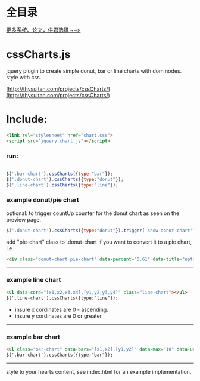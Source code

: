 # 全目录

[更多系统、论文，供君选择 ~~>](https://www.bitwise.net.cn)
# cssCharts.js
jquery plugin to create simple donut, bar or line charts with dom nodes. style with css.

[http://thysultan.com/projects/cssCharts/](http://thysultan.com/projects/cssCharts/)

# Include:

```html
<link rel="stylesheet" href="chart.css">
<script src="jquery.chart.js"></script>
```

### run:

```javascript

$('.bar-chart').cssCharts({type:"bar"});
$('.donut-chart').cssCharts({type:"donut"});
$('.line-chart').cssCharts({type:"line"}); 

```
### example donut/pie chart

optional: to trigger countUp counter for the donut chart as seen on the preview page.

```javascript
$('.donut-chart').cssCharts({type:"donut"}).trigger('show-donut-chart');
```

add "pie-chart" class to .donut-chart if you want to convert it to a pie chart, i.e

```html
<div class="donut-chart pie-chart" data-percent="0.61" data-title="uptime %"></div>
```

- - -

### example line chart

```html
<ul data-cord="[x1,x2,x3,x4],[y1,y2,y3,y4]" class="line-chart"></ul>
$('.line-chart').cssCharts({type:"line"});
```

* insure x cordinates are 0 - ascending.  
* insure y cordinates are 0 or greater.  

- - -

### example bar chart

```html
<ul class="bar-chart" data-bars="[x1,x2],[y1,y2]" data-max="10" data-unit="k" data-grid="1" data-width="24">
$('.bar-chart').cssCharts({type:"bar"});
```

- - - 

style to your hearts content, see index.html for an example implementation.  

